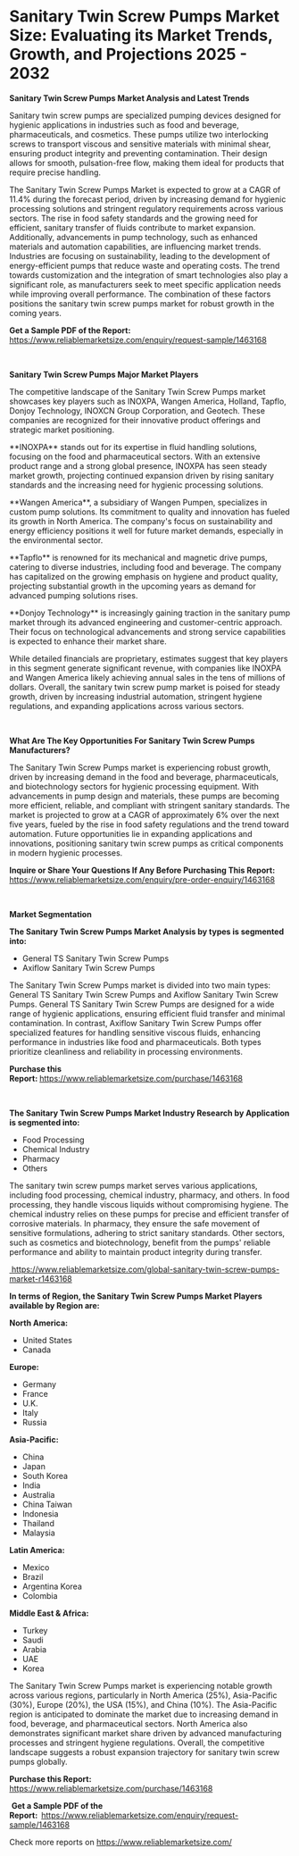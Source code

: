 <p><h1>Sanitary Twin Screw Pumps Market Size: Evaluating its Market Trends, Growth, and Projections 2025 - 2032</h1></p><p><strong>Sanitary Twin Screw Pumps Market Analysis and Latest Trends</strong></p>
<p><p>Sanitary twin screw pumps are specialized pumping devices designed for hygienic applications in industries such as food and beverage, pharmaceuticals, and cosmetics. These pumps utilize two interlocking screws to transport viscous and sensitive materials with minimal shear, ensuring product integrity and preventing contamination. Their design allows for smooth, pulsation-free flow, making them ideal for products that require precise handling.</p><p>The Sanitary Twin Screw Pumps Market is expected to grow at a CAGR of 11.4% during the forecast period, driven by increasing demand for hygienic processing solutions and stringent regulatory requirements across various sectors. The rise in food safety standards and the growing need for efficient, sanitary transfer of fluids contribute to market expansion. Additionally, advancements in pump technology, such as enhanced materials and automation capabilities, are influencing market trends. Industries are focusing on sustainability, leading to the development of energy-efficient pumps that reduce waste and operating costs. The trend towards customization and the integration of smart technologies also play a significant role, as manufacturers seek to meet specific application needs while improving overall performance. The combination of these factors positions the sanitary twin screw pumps market for robust growth in the coming years.</p></p>
<p><strong>Get a Sample PDF of the Report:&nbsp;</strong> <a href="https://www.reliablemarketsize.com/enquiry/request-sample/1463168?utm_campaign=3254&utm_medium=2&utm_source=Github&utm_content=ia&utm_term=09042025&utm_id=sanitary-twin-screw-pumps">https://www.reliablemarketsize.com/enquiry/request-sample/1463168</a></p>
<p>&nbsp;</p>
<p><strong>Sanitary Twin Screw Pumps Major Market Players</strong></p>
<p><p>The competitive landscape of the Sanitary Twin Screw Pumps market showcases key players such as INOXPA, Wangen America, Holland, Tapflo, Donjoy Technology, INOXCN Group Corporation, and Geotech. These companies are recognized for their innovative product offerings and strategic market positioning.</p><p>**INOXPA** stands out for its expertise in fluid handling solutions, focusing on the food and pharmaceutical sectors. With an extensive product range and a strong global presence, INOXPA has seen steady market growth, projecting continued expansion driven by rising sanitary standards and the increasing need for hygienic processing solutions.</p><p>**Wangen America**, a subsidiary of Wangen Pumpen, specializes in custom pump solutions. Its commitment to quality and innovation has fueled its growth in North America. The company's focus on sustainability and energy efficiency positions it well for future market demands, especially in the environmental sector.</p><p>**Tapflo** is renowned for its mechanical and magnetic drive pumps, catering to diverse industries, including food and beverage. The company has capitalized on the growing emphasis on hygiene and product quality, projecting substantial growth in the upcoming years as demand for advanced pumping solutions rises.</p><p>**Donjoy Technology** is increasingly gaining traction in the sanitary pump market through its advanced engineering and customer-centric approach. Their focus on technological advancements and strong service capabilities is expected to enhance their market share.</p><p>While detailed financials are proprietary, estimates suggest that key players in this segment generate significant revenue, with companies like INOXPA and Wangen America likely achieving annual sales in the tens of millions of dollars. Overall, the sanitary twin screw pump market is poised for steady growth, driven by increasing industrial automation, stringent hygiene regulations, and expanding applications across various sectors.</p></p>
<p>&nbsp;</p>
<p><strong>What Are The Key Opportunities For Sanitary Twin Screw Pumps Manufacturers?</strong></p>
<p><p>The Sanitary Twin Screw Pumps market is experiencing robust growth, driven by increasing demand in the food and beverage, pharmaceuticals, and biotechnology sectors for hygienic processing equipment. With advancements in pump design and materials, these pumps are becoming more efficient, reliable, and compliant with stringent sanitary standards. The market is projected to grow at a CAGR of approximately 6% over the next five years, fueled by the rise in food safety regulations and the trend toward automation. Future opportunities lie in expanding applications and innovations, positioning sanitary twin screw pumps as critical components in modern hygienic processes.</p></p>
<p><strong>Inquire or Share Your Questions If Any Before Purchasing This Report:</strong> <a href="https://www.reliablemarketsize.com/enquiry/pre-order-enquiry/1463168?utm_campaign=3254&utm_medium=2&utm_source=Github&utm_content=ia&utm_term=09042025&utm_id=sanitary-twin-screw-pumps">https://www.reliablemarketsize.com/enquiry/pre-order-enquiry/1463168</a></p>
<p>&nbsp;</p>
<p><strong>Market Segmentation</strong></p>
<p><strong>The Sanitary Twin Screw Pumps Market Analysis by types is segmented into:</strong></p>
<p><ul><li>General TS Sanitary Twin Screw Pumps</li><li>Axiflow Sanitary Twin Screw Pumps</li></ul></p>
<p><p>The Sanitary Twin Screw Pumps market is divided into two main types: General TS Sanitary Twin Screw Pumps and Axiflow Sanitary Twin Screw Pumps. General TS Sanitary Twin Screw Pumps are designed for a wide range of hygienic applications, ensuring efficient fluid transfer and minimal contamination. In contrast, Axiflow Sanitary Twin Screw Pumps offer specialized features for handling sensitive viscous fluids, enhancing performance in industries like food and pharmaceuticals. Both types prioritize cleanliness and reliability in processing environments.</p></p>
<p><strong>Purchase this Report:&nbsp;</strong><a href="https://www.reliablemarketsize.com/purchase/1463168?utm_campaign=3254&utm_medium=2&utm_source=Github&utm_content=ia&utm_term=09042025&utm_id=sanitary-twin-screw-pumps">https://www.reliablemarketsize.com/purchase/1463168</a></p>
<p>&nbsp;</p>
<p><strong>The Sanitary Twin Screw Pumps Market Industry Research by Application is segmented into:</strong></p>
<p><ul><li>Food Processing</li><li>Chemical Industry</li><li>Pharmacy</li><li>Others</li></ul></p>
<p><p>The sanitary twin screw pumps market serves various applications, including food processing, chemical industry, pharmacy, and others. In food processing, they handle viscous liquids without compromising hygiene. The chemical industry relies on these pumps for precise and efficient transfer of corrosive materials. In pharmacy, they ensure the safe movement of sensitive formulations, adhering to strict sanitary standards. Other sectors, such as cosmetics and biotechnology, benefit from the pumps' reliable performance and ability to maintain product integrity during transfer.</p></p>
<p><a href="https://www.reliablemarketsize.com/global-sanitary-twin-screw-pumps-market-r1463168?utm_campaign=3254&utm_medium=2&utm_source=Github&utm_content=ia&utm_term=09042025&utm_id=sanitary-twin-screw-pumps">&nbsp;https://www.reliablemarketsize.com/global-sanitary-twin-screw-pumps-market-r1463168</a></p>
<p><strong>In terms of Region, the Sanitary Twin Screw Pumps Market Players available by Region are:</strong></p>
<p>
    <p> <strong> North America: </strong>
        <ul>
            <li>United States</li>
            <li>Canada</li>
        </ul>
        </p> 
    <p> <strong> Europe: </strong>
        <ul>
            <li>Germany</li>
            <li>France</li>
            <li>U.K.</li>
            <li>Italy</li>
            <li>Russia</li>
        </ul>
        </p> 
    <p> <strong> Asia-Pacific: </strong>
        <ul>
            <li>China</li>
            <li>Japan</li>
            <li>South Korea</li>
            <li>India</li>
            <li>Australia</li>
            <li>China Taiwan</li>
            <li>Indonesia</li>
            <li>Thailand</li>
            <li>Malaysia</li>
        </ul>
        </p> 
    <p> <strong> Latin America: </strong>
        <ul>
            <li>Mexico</li>
            <li>Brazil</li>
            <li>Argentina Korea</li>
            <li>Colombia</li>
        </ul>
        </p> 
    <p> <strong> Middle East & Africa: </strong>
        <ul>
            <li>Turkey</li>
            <li>Saudi</li>
            <li>Arabia</li>
            <li>UAE</li>
            <li>Korea</li>
        </ul>
    </p>
    </p>
<p><p>The Sanitary Twin Screw Pumps market is experiencing notable growth across various regions, particularly in North America (25%), Asia-Pacific (30%), Europe (20%), the USA (15%), and China (10%). The Asia-Pacific region is anticipated to dominate the market due to increasing demand in food, beverage, and pharmaceutical sectors. North America also demonstrates significant market share driven by advanced manufacturing processes and stringent hygiene regulations. Overall, the competitive landscape suggests a robust expansion trajectory for sanitary twin screw pumps globally.</p></p>
<p><strong>Purchase this Report: </strong><a href="https://www.reliablemarketsize.com/purchase/1463168?utm_campaign=3254&utm_medium=2&utm_source=Github&utm_content=ia&utm_term=09042025&utm_id=sanitary-twin-screw-pumps">https://www.reliablemarketsize.com/purchase/1463168</a></p>
<p>&nbsp;<strong>Get a Sample PDF of the Report:&nbsp;&nbsp;</strong><a href="https://www.reliablemarketsize.com/enquiry/request-sample/1463168?utm_campaign=3254&utm_medium=2&utm_source=Github&utm_content=ia&utm_term=09042025&utm_id=sanitary-twin-screw-pumps">https://www.reliablemarketsize.com/enquiry/request-sample/1463168</a></p>
<p><strong></strong></p>
<p>Check more reports on <a href="https://www.reliablemarketsize.com/?utm_campaign=3254&utm_medium=2&utm_source=Github&utm_content=ia&utm_term=09042025&utm_id=sanitary-twin-screw-pumps">https://www.reliablemarketsize.com/</a></p>